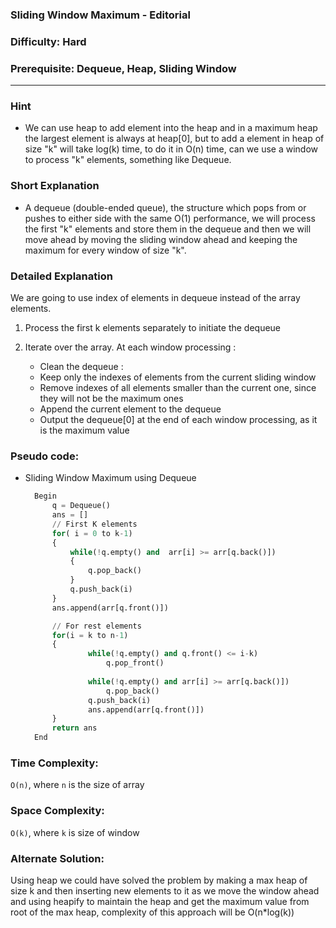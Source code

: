 ### Sliding Window Maximum - Editorial

### Difficulty:  Hard

### Prerequisite: Dequeue, Heap, Sliding Window
---
### Hint

* We can use heap to add element into the heap and in a maximum heap the largest element is always at heap[0], but to add a element in heap of size "k" will take log(k) time, to do it in O(n) time, can we use a window to process "k" elements, something like Dequeue.

### Short Explanation

* A dequeue (double-ended queue), the structure which pops from or pushes to either side with the same O(1) performance, we will process the first "k" elements and store them in the dequeue and then we will move ahead by moving the sliding window ahead and keeping the maximum for every window of size "k".

### Detailed Explanation

We are going to use index of elements in dequeue instead of the array elements.
1. Process the first k elements separately to initiate the dequeue

2. Iterate over the array. At each window processing :
    * Clean the dequeue :
    * Keep only the indexes of elements from the current sliding window
    * Remove indexes of all elements smaller than the current one, since they will not be the maximum ones
    * Append the current element to the dequeue
    * Output the dequeue[0] at the end of each window processing, as it is the maximum value

### **Pseudo code:**

* Sliding Window Maximum using Dequeue
  ```python
    Begin
        q = Dequeue()   
        ans = []
        // First K elements
        for( i = 0 to k-1)
        {
            while(!q.empty() and  arr[i] >= arr[q.back()])
            {
                q.pop_back()
            }    
            q.push_back(i)
        }
        ans.append(arr[q.front()])

        // For rest elements
        for(i = k to n-1)
        {
                while(!q.empty() and q.front() <= i-k)
                    q.pop_front()
                
                while(!q.empty() and arr[i] >= arr[q.back()])
                    q.pop_back()    
                q.push_back(i)
                ans.append(arr[q.front()])
        }   
        return ans
    End
  ```  

### Time Complexity:

`O(n)`, where `n` is the size of array

### Space Complexity:

`O(k)`, where `k` is size of window


### Alternate Solution:

Using heap we could have solved the problem by making a max heap of size k and then inserting new elements to it as we move the window ahead and using heapify to maintain the heap and get the maximum value from root of the max heap, complexity of this approach will be O(n*log(k))
